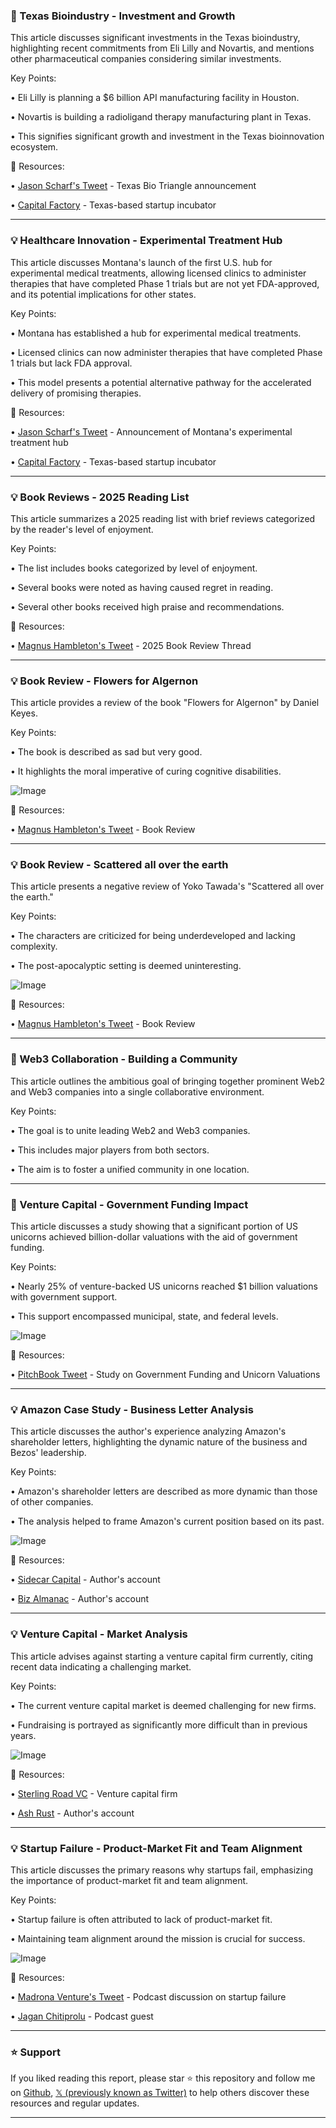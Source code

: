 ### 🤖 Texas Bioindustry - Investment and Growth

This article discusses significant investments in the Texas bioindustry, highlighting recent commitments from Eli Lilly and Novartis, and mentions other pharmaceutical companies considering similar investments.

Key Points:

• Eli Lilly is planning a $6 billion API manufacturing facility in Houston.


• Novartis is building a radioligand therapy manufacturing plant in Texas.


•  This signifies significant growth and investment in the Texas bioinnovation ecosystem.


🔗 Resources:

• [Jason Scharf's Tweet](https://x.com/Jason_A_Scharf/status/1926392923530154491) - Texas Bio Triangle announcement


• [Capital Factory](https://x.com/CapitalFactory) -  Texas-based startup incubator


---

### 💡 Healthcare Innovation - Experimental Treatment Hub

This article discusses Montana's launch of the first U.S. hub for experimental medical treatments, allowing licensed clinics to administer therapies that have completed Phase 1 trials but are not yet FDA-approved, and its potential implications for other states.

Key Points:

• Montana has established a hub for experimental medical treatments.


•  Licensed clinics can now administer therapies that have completed Phase 1 trials but lack FDA approval.


• This model presents a potential alternative pathway for the accelerated delivery of promising therapies.


🔗 Resources:

• [Jason Scharf's Tweet](https://x.com/Jason_A_Scharf/status/1926392821264568662) - Announcement of Montana's experimental treatment hub


• [Capital Factory](https://x.com/CapitalFactory) - Texas-based startup incubator


---

### 💡 Book Reviews - 2025 Reading List

This article summarizes a 2025 reading list with brief reviews categorized by the reader's level of enjoyment.

Key Points:

• The list includes books categorized by level of enjoyment.


• Several books were noted as having caused regret in reading.


• Several other books received high praise and recommendations.


🔗 Resources:

• [Magnus Hambleton's Tweet](https://x.com/magnushambleton/status/1878697859866116200) - 2025 Book Review Thread


---

### 💡 Book Review - Flowers for Algernon

This article provides a review of the book "Flowers for Algernon" by Daniel Keyes.

Key Points:

• The book is described as sad but very good.


• It highlights the moral imperative of curing cognitive disabilities.



![Image](https://pbs.twimg.com/media/GpjnrYzXIAAEqtO?format=jpg&name=small)

🔗 Resources:

• [Magnus Hambleton's Tweet](https://x.com/magnushambleton/status/1916536378193580491) - Book Review


---

### 💡 Book Review - Scattered all over the earth

This article presents a negative review of Yoko Tawada's "Scattered all over the earth."

Key Points:

• The characters are criticized for being underdeveloped and lacking complexity.


• The post-apocalyptic setting is deemed uninteresting.



![Image](https://pbs.twimg.com/media/Grvm_V7WQAA7CKc?format=jpg&name=900x900)

🔗 Resources:

• [Magnus Hambleton's Tweet](https://x.com/magnushambleton/status/1926387245419770265) - Book Review


---

### 🚀 Web3 Collaboration - Building a Community

This article outlines the ambitious goal of bringing together prominent Web2 and Web3 companies into a single collaborative environment.

Key Points:

• The goal is to unite leading Web2 and Web3 companies.


• This includes major players from both sectors.


• The aim is to foster a unified community in one location.


---

### 🤖 Venture Capital - Government Funding Impact

This article discusses a study showing that a significant portion of US unicorns achieved billion-dollar valuations with the aid of government funding.

Key Points:

• Nearly 25% of venture-backed US unicorns reached $1 billion valuations with government support.


• This support encompassed municipal, state, and federal levels.



![Image](https://pbs.twimg.com/media/Grp34qXXIAEsWzg?format=jpg&name=small)

🔗 Resources:

• [PitchBook Tweet](https://x.com/PitchBook/status/1925983972661559304) - Study on Government Funding and Unicorn Valuations


---

### 💡 Amazon Case Study - Business Letter Analysis

This article discusses the author's experience analyzing Amazon's shareholder letters, highlighting the dynamic nature of the business and Bezos' leadership.

Key Points:

• Amazon's shareholder letters are described as more dynamic than those of other companies.


• The analysis helped to frame Amazon's current position based on its past.



![Image](https://pbs.twimg.com/media/GrooV9TXEAAaPQL?format=png&name=small)

🔗 Resources:

• [Sidecar Capital](https://x.com/sidecarcap) -  Author's account


• [Biz Almanac](https://x.com/bizalmanac) -  Author's account


---

### 💡 Venture Capital - Market Analysis

This article advises against starting a venture capital firm currently, citing recent data indicating a challenging market.

Key Points:

• The current venture capital market is deemed challenging for new firms.


• Fundraising is portrayed as significantly more difficult than in previous years.



![Image](https://pbs.twimg.com/media/GrpaK2CXsAAqCII?format=jpg&name=small)

🔗 Resources:

• [Sterling Road VC](https://x.com/sterlingroadvc) - Venture capital firm


• [Ash Rust](https://x.com/AshRust) - Author's account


---

### 💡 Startup Failure - Product-Market Fit and Team Alignment

This article discusses the primary reasons why startups fail, emphasizing the importance of product-market fit and team alignment.

Key Points:

• Startup failure is often attributed to lack of product-market fit.


• Maintaining team alignment around the mission is crucial for success.



![Image](https://pbs.twimg.com/amplify_video_thumb/1925579856294842368/img/gafhvW4eALMbLd7c.jpg)

🔗 Resources:

• [Madrona Venture's Tweet](https://x.com/MadronaVentures/status/1925946072729317382) - Podcast discussion on startup failure


• [Jagan Chitiprolu](https://x.com/jaganchitiprolu) - Podcast guest


---

### ⭐️ Support

If you liked reading this report, please star ⭐️ this repository and follow me on [Github](https://github.com/Drix10), [𝕏 (previously known as Twitter)](https://x.com/DRIX_10_) to help others discover these resources and regular updates.

---